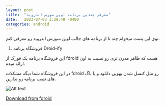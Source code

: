 ```yaml
---
layout: post
title:  "معرفی چندین برنامه اوپن سورس اندروید"
date:   2023-07-03 1:29:49 -0400
categories: android
---
```


<div dir=”rtl”>


توی این پست میخوام چند تا از برنامه های جالب اوپن سورس اندروید رو معرفی کنم.


1. فروشگاه برنامه Droid-ify

این فروشگاه برنامه یک فورک از fdroid هست که ظاهر مدرن تری رو نسبت به اون ارائه میده.

در این فروشگاه شما دیگه مشکلات fdroid رو مثل کنسل شدن یهویی دانلود و یا باگ های نصب برنامه رو ندارین.

![Alt text](https://google.com "تصویری از این برنامه")


</div>

[Download from fdroid]()